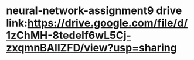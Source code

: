 # neural-network-assignment9 drive link:https://drive.google.com/file/d/1zChMH-8tedeIf6wL5Cj-zxqmnBAIIZFD/view?usp=sharing

